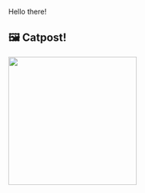 Hello there!



## 🖼️ Catpost!

<sub>
    <img src="https://cdn2.thecatapi.com/images/chm.jpg" height="256">
</sub>

